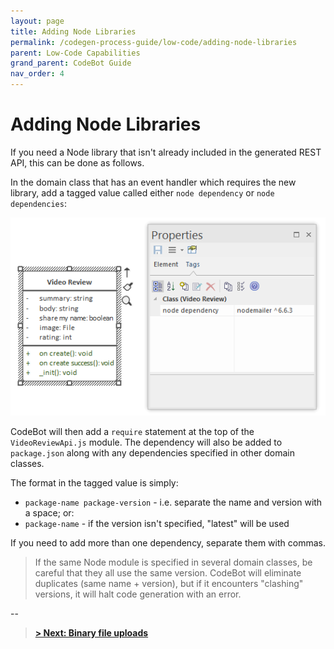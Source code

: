 ```yaml
---
layout: page
title: Adding Node Libraries
permalink: /codegen-process-guide/low-code/adding-node-libraries
parent: Low-Code Capabilities
grand_parent: CodeBot Guide
nav_order: 4
---
```


# Adding Node Libraries

If you need a Node library that isn't already included in the generated REST API, this can be done as follows.

In the domain class that has an event handler which requires the new library, add a tagged value called either `node dependency` or `node dependencies`:

![Specifying a Node dependency](../../images/low-code/node-dependency.png "Specifying a Node dependency")

CodeBot will then add a `require` statement at the top of the `VideoReviewApi.js` module. The dependency will also be added to `package.json` along with any dependencies specified in other domain classes.

The format in the tagged value is simply:

* `package-name package-version` - i.e. separate the name and version with a space; or:
* `package-name` - if the version isn't specified, "latest" will be used

If you need to add more than one dependency, separate them with commas.

> If the same Node module is specified in several domain classes, be careful that they all use the same version. CodeBot will eliminate duplicates (same name + version), but if it encounters "clashing" versions, it will halt code generation with an error.

--

> **[> Next: Binary file uploads](binary-file-uploads)**
